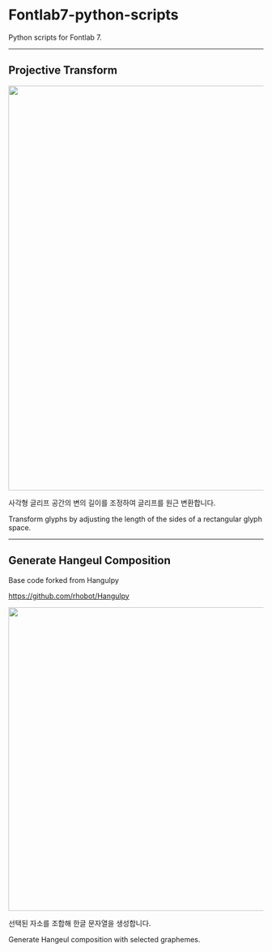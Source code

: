 # Fontlab7-python-scripts
Python scripts for Fontlab 7.

---

## Projective Transform

<img src="https://user-images.githubusercontent.com/74699528/194976711-9e208a9a-b4bc-4083-b888-4df1e3ed1f0a.png" width="800" />

사각형 글리프 공간의 변의 길이를 조정하여 글리프를 원근 변환합니다.

Transform glyphs by adjusting the length of the sides of a rectangular glyph space.

---

## Generate Hangeul Composition 
Base code forked from Hangulpy

https://github.com/rhobot/Hangulpy


<img src="https://user-images.githubusercontent.com/74699528/194976634-37832b2f-68d8-4e44-9b72-3272958923e0.png" width="600" />

선택된 자소를 조합해 한글 문자열을 생성합니다.

Generate Hangeul composition with selected graphemes.
